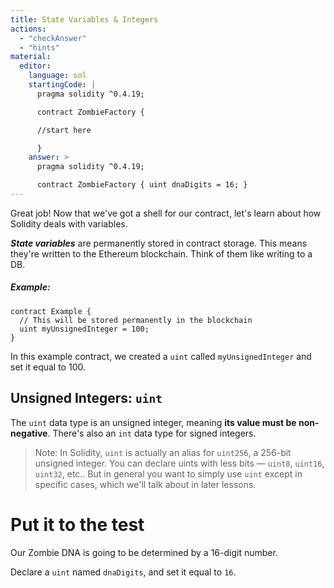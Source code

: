 ```yaml
---
title: State Variables & Integers
actions:
  - "checkAnswer"
  - "hints"
material:
  editor:
    language: sol
    startingCode: |
      pragma solidity ^0.4.19;

      contract ZombieFactory {

      //start here

      }
    answer: >
      pragma solidity ^0.4.19;

      contract ZombieFactory { uint dnaDigits = 16; }
---
```


Great job! Now that we've got a shell for our contract, let's learn about how
Solidity deals with variables.

**_State variables_** are permanently stored in contract storage. This means
they're written to the Ethereum blockchain. Think of them like writing to a DB.

##### Example:

    contract Example {
      // This will be stored permanently in the blockchain
      uint myUnsignedInteger = 100;
    }

In this example contract, we created a `uint` called `myUnsignedInteger` and set
it equal to 100.

## Unsigned Integers: `uint`

The `uint` data type is an unsigned integer, meaning **its value must be
non-negative**. There's also an `int` data type for signed integers.

> Note: In Solidity, `uint` is actually an alias for `uint256`, a 256-bit
> unsigned integer. You can declare uints with less bits — `uint8`, `uint16`,
> `uint32`, etc.. But in general you want to simply use `uint` except in
> specific cases, which we'll talk about in later lessons.

# Put it to the test

Our Zombie DNA is going to be determined by a 16-digit number.

Declare a `uint` named `dnaDigits`, and set it equal to `16`.
